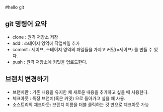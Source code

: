 #hello git

## git 명령어 요약

- clone : 원격 저장소 저장
- add : 스테이지 영역에 작업파일 추가
- commit : 세이브, 스테이지 영역의 파일들을 가지고 커밋(=세이브) 를 만들 수 있다.
- push : 원격 저장소에 커밋을 업로드한다.

## 브랜치 변경하기

- 브랜치란 : 기존 내용을 유지한 채 새로운 내용을 추가하고 싶을 때 사용한다.
- 체크아웃 : 특정 브랜치(혹은 커밋) 으로 돌아가고 싶을 때 사용.
- 소스트리의 체크아웃: 브랜치 이름을 더블 클릭하는 것 만으로 체크아웃 가능